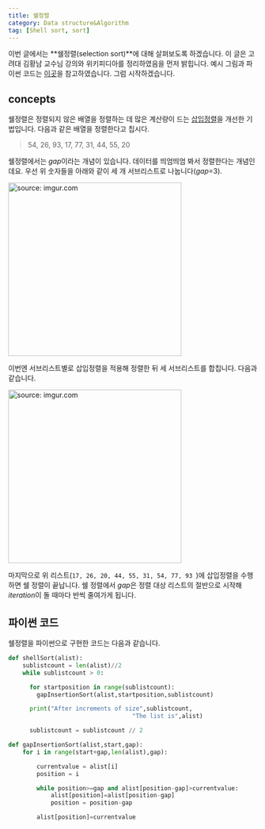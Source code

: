 ```yaml
---
title: 쉘정렬
category: Data structure&Algorithm
tag: [Shell sort, sort]
---
```


이번 글에서는 **쉘정렬(selection sort)**에 대해 살펴보도록 하겠습니다. 이 글은 고려대 김황남 교수님 강의와 위키피디아를 정리하였음을 먼저 밝힙니다. 예시 그림과 파이썬 코드는 [이곳](http://interactivepython.org/runestone/static/pythonds/SortSearch/TheShellSort.html)을 참고하였습니다. 그럼 시작하겠습니다.





## concepts

쉘정렬은 정렬되지 않은 배열을 정렬하는 데 많은 계산량이 드는 [삽입정렬](https://ratsgo.github.io/data%20structure&algorithm/2017/09/06/insmersort/)을 개선한 기법입니다. 다음과 같은 배열을 정렬한다고 칩시다.

> 54, 26, 93, 17, 77, 31, 44, 55, 20

쉘정렬에서는 *gap*이라는 개념이 있습니다. 데이터를 띄엄띄엄 봐서 정렬한다는 개념인데요. 우선 위 숫자들을 아래와 같이 세 개 서브리스트로 나눕니다(*gap*=3).



<a href="https://imgur.com/9GmgdzX"><img src="https://i.imgur.com/9GmgdzX.png" width="350px" title="source: imgur.com" /></a>



이번엔 서브리스트별로 삽입정렬을 적용해 정렬한 뒤 세 서브리스트를 합칩니다. 다음과 같습니다.



<a href="https://imgur.com/g53byCb"><img src="https://i.imgur.com/g53byCb.png" width="350px" title="source: imgur.com" /></a>



마지막으로 위 리스트(`17, 26, 20, 44, 55, 31, 54, 77, 93 `)에 삽입정렬을 수행하면 쉘 정렬이 끝납니다. 쉘 정렬에서 *gap*은 정렬 대상 리스트의 절반으로 시작해 *iteration*이 돌 때마다 반씩 줄여가게 됩니다.





## 파이썬 코드

쉘정렬을 파이썬으로 구현한 코드는 다음과 같습니다.

```python
def shellSort(alist):
    sublistcount = len(alist)//2
    while sublistcount > 0:

      for startposition in range(sublistcount):
        gapInsertionSort(alist,startposition,sublistcount)

      print("After increments of size",sublistcount,
                                   "The list is",alist)

      sublistcount = sublistcount // 2

def gapInsertionSort(alist,start,gap):
    for i in range(start+gap,len(alist),gap):

        currentvalue = alist[i]
        position = i

        while position>=gap and alist[position-gap]>currentvalue:
            alist[position]=alist[position-gap]
            position = position-gap

        alist[position]=currentvalue
```

